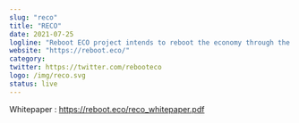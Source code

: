 ```yaml
---
slug: "reco"
title: "RECO"
date: 2021-07-25
logline: "Reboot ECO project intends to reboot the economy through the distribution of RECO Tokens via B2B & B2C invoices. Solana blockchain has been chosen as it's solving the scalability trilemma."
website: "https://reboot.eco/"
category: 
twitter: https://twitter.com/rebooteco
logo: /img/reco.svg
status: live
---
```


Whitepaper : https://reboot.eco/reco_whitepaper.pdf